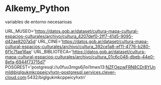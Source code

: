 ﻿# Alkemy_Python


variables de entorno necesarioas

URL_MUSEO='https://datos.gob.ar/dataset/cultura-mapa-cultural-espacios-culturales/archivo/cultura_4207def0-2ff7-41d5-9095-d42ae8207a5d'
URL_CINE='https://datos.gob.ar/dataset/cultura-mapa-cultural-espacios-culturales/archivo/cultura_392ce1a8-ef11-4776-b280-6f1c7fae16ae'
URL_BIBLIOTECA='https://datos.gob.ar/dataset/cultura-mapa-cultural-espacios-culturales/archivo/cultura_01c6c048-dbeb-44e0-8efa-6944f73715d7'
POSGREST='postgresql://u0fuu3mgs6j1oi1mws13:NZFOezwFRN8CDr8YUnmI@biglgukmkcppeicyhxtn-postgresql.services.clever-cloud.com:5432/biglgukmkcppeicyhxtn'
